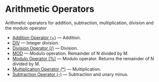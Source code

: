 # Arithmetic Operators

Arithmetic operators for addition, subtraction, multiplication, division and the modulo operator

- [Addition Operator (+)](/built-in-functions/numeric-functions/addition-operator/) — Addition.
- [DIV](/built-in-functions/numeric-functions/div/) — Integer division.
- [Division Operator (/)](/built-in-functions/numeric-functions/division-operator/) — Division.
- [MOD](/built-in-functions/numeric-functions/mod/) — Modulo operation. Remainder of N divided by M.
- [Modulo Operator (%)](/built-in-functions/numeric-functions/modulo-operator/) — Modulo operator. Returns the remainder of N divided by M.
- [Multiplication Operator (*)](/built-in-functions/numeric-functions/multiplication-operator/) — Multiplication.
- [Subtraction Operator (-)](/sql-statements-structure/operators/arithmetic-operators/subtraction-operator-/) — Subtraction and unary minus.